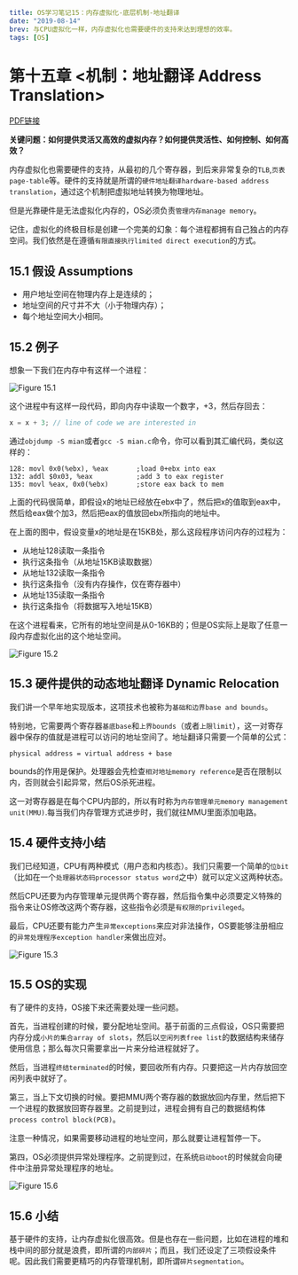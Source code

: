 ```yaml lw-blog-meta
title: OS学习笔记15：内存虚拟化-底层机制-地址翻译
date: "2019-08-14"
brev: 与CPU虚拟化一样，内存虚拟化也需要硬件的支持来达到理想的效率。
tags: [OS]
```


# 第十五章 <机制：地址翻译 Address Translation>

[PDF链接](http://pages.cs.wisc.edu/~remzi/OSTEP/vm-mechanism.pdf)

**关键问题：如何提供灵活又高效的虚拟内存？如何提供灵活性、如何控制、如何高效？**

内存虚拟化也需要硬件的支持，从最初的几个寄存器，到后来非常复杂的`TLB`,`页表page-table`等。硬件的支持就是所谓的`硬件地址翻译hardware-based address translation`，通过这个机制把虚拟地址转换为物理地址。

但是光靠硬件是无法虚拟化内存的，OS必须负责`管理内存manage memory`。

记住，虚拟化的终极目标是创建一个完美的幻象：每个进程都拥有自己独占的内存空间。我们依然是在遵循`有限直接执行limited direct execution`的方式。

## 15.1 假设 Assumptions

- 用户地址空间在物理内存上是连续的；
- 地址空间的尺寸并不大（小于物理内存）；
- 每个地址空间大小相同。

## 15.2 例子

想象一下我们在内存中有这样一个进程：

![Figure 15.1](../../tech-blog-pic/2019/2019-08-14-Fig-15-1.png)

这个进程中有这样一段代码，即向内存中读取一个数字，+3，然后存回去：

```c
x = x + 3; // line of code we are interested in
```

通过`objdump -S mian`或者`gcc -S mian.c`命令，你可以看到其汇编代码，类似这样的：

```x86asm
128: movl 0x0(%ebx), %eax       ;load 0+ebx into eax
132: addl $0x03, %eax           ;add 3 to eax register
135: movl %eax, 0x0(%ebx)       ;store eax back to mem
```

上面的代码很简单，即假设x的地址已经放在ebx中了，然后把x的值取到eax中，然后给eax做个加3，然后把eax的值放回ebx所指向的地址中。

在上面的图中，假设变量x的地址是在15KB处，那么这段程序访问内存的过程为：

- 从地址128读取一条指令
- 执行这条指令（从地址15KB读取数据）
- 从地址132读取一条指令
- 执行这条指令（没有内存操作，仅在寄存器中）
- 从地址135读取一条指令
- 执行这条指令（将数据写入地址15KB）

在这个进程看来，它所有的地址空间是从0-16KB的；但是OS实际上是取了任意一段内存虚拟化出的这个地址空间。

![Figure 15.2](../../tech-blog-pic/2019/2019-08-14-Fig-15-2.png)

## 15.3 硬件提供的动态地址翻译 Dynamic Relocation

我们讲一个早年地实现版本，这项技术也被称为`基础和边界base and bounds`。

特别地，它需要两个寄存器`基底base`和`上界bounds`（或者`上限limit`），这一对寄存器中保存的值就是进程可以访问的地址空间了。地址翻译只需要一个简单的公式：

```text
physical address = virtual address + base
```

bounds的作用是保护。处理器会先检查`相对地址memory reference`是否在限制以内，否则就会引起异常，然后OS杀死进程。

这一对寄存器是在每个CPU内部的，所以有时称为`内存管理单元memory management unit(MMU)`.每当我们内存管理方式进步时，我们就往MMU里面添加电路。

## 15.4 硬件支持小结

我们已经知道，CPU有两种模式（用户态和内核态）。我们只需要一个简单的`位bit`（比如在一个`处理器状态码processor status word`之中）就可以定义这两种状态。

然后CPU还要为内存管理单元提供两个寄存器，然后指令集中必须要定义特殊的指令来让OS修改这两个寄存器，这些指令必须是`有权限的privileged`。

最后，CPU还要有能力产生`异常exceptions`来应对非法操作，OS要能够注册相应的`异常处理程序exception handler`来做出应对。

![Figure 15.3](../../tech-blog-pic/2019/2019-08-14-Fig-15-3.png)

## 15.5 OS的实现

有了硬件的支持，OS接下来还需要处理一些问题。

首先，当进程创建的时候，要分配地址空间。基于前面的三点假设，OS只需要把内存分成`小片的集合array of slots`，然后以`空闲列表free list`的数据结构来储存使用信息；那么每次只需要拿出一片来分给进程就好了。

然后，当进程`终结terminated`的时候，要回收所有内存。只要把这一片内存放回空闲列表中就好了。

第三，当上下文切换的时候。要把MMU两个寄存器的数据放回内存里，然后把下一个进程的数据放回寄存器里。之前提到过，进程会拥有自己的数据结构体`process control block(PCB)`。

注意一种情况，如果需要移动进程的地址空间，那么就要让进程暂停一下。

第四，OS必须提供异常处理程序。之前提到过，在系统`启动boot`的时候就会向硬件中注册异常处理程序的地址。

![Figure 15.6](../../tech-blog-pic/2019/2019-08-14-Fig-15-6.png)

## 15.6 小结

基于硬件的支持，让内存虚拟化很高效。但是也存在一些问题，比如在进程的堆和栈中间的部分就是浪费，即所谓的`内部碎片`；而且，我们还设定了三项假设条件呢。因此我们需要更精巧的内存管理机制，即所谓`碎片segmentation`。
